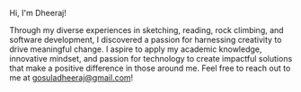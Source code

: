 Hi, I'm Dheeraj!

Through my diverse experiences in sketching, reading, rock climbing, and software development, I discovered a passion for harnessing creativity to drive meaningful change. I aspire to apply my academic knowledge, innovative mindset, and passion for technology to create impactful solutions that make a positive difference in those around me. Feel free to reach out to me at gosuladheeraj@gmail.com!
<!--
**Dheeraj-G/Dheeraj-G** is a ✨ _special_ ✨ repository because its `README.md` (this file) appears on your GitHub profile.

Here are some ideas to get you started:

- 🔭 I’m currently working on ...
- 🌱 I’m currently learning ...
- 👯 I’m looking to collaborate on ...
- 🤔 I’m looking for help with ...
- 💬 Ask me about ...
- 📫 How to reach me: ...
- 😄 Pronouns: ...
- ⚡ Fun fact: ...
-->
